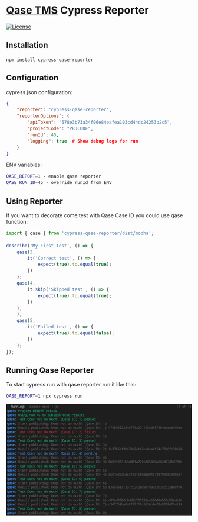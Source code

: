 # [Qase TMS](https://qase.io) Cypress Reporter

[![License](https://lxgaming.github.io/badges/License-Apache%202.0-blue.svg)](https://www.apache.org/licenses/LICENSE-2.0)

## Installation

```
npm install cypress-qase-reporter
```

## Configuration

cypress.json configuration:

```json
{
    "reporter": "cypress-qase-reporter",
    "reporterOptions": {
        "apiToken": "578e3b73a34f06e84eafea103cd44dc24253b2c5",
        "projectCode": "PRJCODE",
        "runId": 45,
        "logging": true  # Show debug logs for run
    }
}
```

ENV variables:
```bash
QASE_REPORT=1 - enable qase reporter
QASE_RUN_ID=45 - override runId from ENV
```

## Using Reporter

If you want to decorate come test with Qase Case ID you could use qase function:

```typescript
import { qase } from 'cypress-qase-reporter/dist/mocha';

describe('My First Test', () => {
    qase(3,
        it('Correct test', () => {
            expect(true).to.equal(true);
        })
    );
    qase(4,
        it.skip('Skipped test', () => {
            expect(true).to.equal(true);
        })
    );
    );
    qase(5,
        it('Failed test', () => {
            expect(true).to.equal(false);
        })
    );
});

```

## Running Qase Reporter

To start cypress run with qase reporter run it like this:
```bash
QASE_REPORT=1 npx cypress run
```

![Reporter in console](docs/stdout.png)
